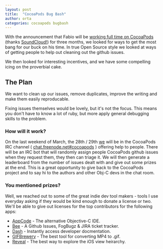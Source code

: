 ```yaml
---
layout: post
title:  "CocoaPods Bug Bash"
author: orta
categories: cocoapods bugbash
---
```


With the announcement that Fabio will be [working full time on CocoaPods](http://localhost:4000/SoundCloud/) (thanks [SoundCloud!](https://soundcloud.com/)) for three months, we looked for ways to get the most bang for our buck on his time. In true Open Source style we looked at ways of getting people to help out cleaning out the github issues. 

We then looked for interesting incentives, and we have some compelling icing on the proverbial cake.

<!-- more -->

## The Plan

We want to clean up our issues, remove duplicates, improve the writing and make them easily reproducable. 

Fixing issues themselves would be lovely, but it's not the focus. This means you don't have to know a lot of ruby, but more apply general debugging skills to the problem.

### How will it work?

On the last weekend of March, the 28th / 29th [we](http://cocoapods.org/about) will be in the CocoaPods IRC channel ( [chat.freenode.net#cocoapods](irc://chat.freenode.net#cocoapods) ) offering help to people. There will be an IRC bot that will randomly assign people CocoaPods github issues when they request them, they then can triage it. We will then generate a leaderboard from the number of issues dealt with and give out some prizes at the end. This is a great opportunity to give back to the CocoaPods project and to say hi to the authors and other Obj-C devs in the chat room.

### You mentioned prizes?

Well, we reached out to some of the great indie dev tool makers - tools I use everyday asking if they would be kind enough to donate a license or two. We'll be able to give out licenses for the top contributors for the following apps: 

* [AppCode](https://www.jetbrains.com/objc) - The alternative Objective-C IDE.
* [Bee](http://neat.io/bee/) - A Github Issues, FogBugz & JIRA ticket tracker.
* [Dash](http://kapeli.com/dash) - Instantly access developer docmentation.
* [GIFBrewery](http://www.helloresolven.com/portfolio/gifbrewery) - The best tool for converting MP4 to .gif.
* [Reveal](http://revealapp.com) - The best way to explore the iOS view heirarchy.
